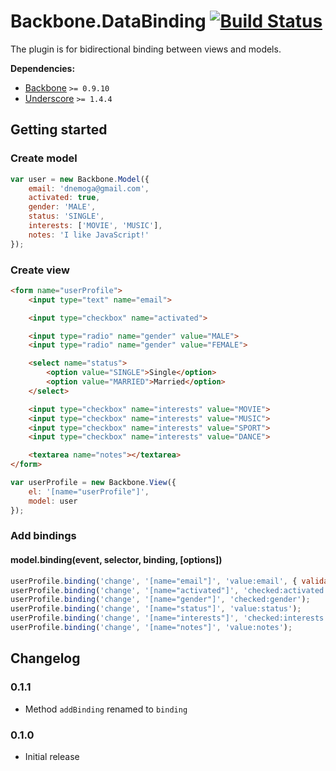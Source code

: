 [lnk]: https://travis-ci.org/DreamTheater/Backbone.DataBinding
[img]: https://secure.travis-ci.org/DreamTheater/Backbone.DataBinding.png

# Backbone.DataBinding [![Build Status][img]][lnk]
The plugin is for bidirectional binding between views and models.

**Dependencies:**

  - [Backbone](https://github.com/documentcloud/backbone) `>= 0.9.10`
  - [Underscore](https://github.com/documentcloud/underscore) `>= 1.4.4`

## Getting started
### Create model
```js
var user = new Backbone.Model({
    email: 'dnemoga@gmail.com',
    activated: true,
    gender: 'MALE',
    status: 'SINGLE',
    interests: ['MOVIE', 'MUSIC'],
    notes: 'I like JavaScript!'
});
```

### Create view
```html
<form name="userProfile">
    <input type="text" name="email">

    <input type="checkbox" name="activated">

    <input type="radio" name="gender" value="MALE">
    <input type="radio" name="gender" value="FEMALE">

    <select name="status">
        <option value="SINGLE">Single</option>
        <option value="MARRIED">Married</option>
    </select>

    <input type="checkbox" name="interests" value="MOVIE">
    <input type="checkbox" name="interests" value="MUSIC">
    <input type="checkbox" name="interests" value="SPORT">
    <input type="checkbox" name="interests" value="DANCE">

    <textarea name="notes"></textarea>
</form>
```

```js
var userProfile = new Backbone.View({
    el: '[name="userProfile"]',
    model: user
});
```

### Add bindings
#### model.binding(event, selector, binding, [options])
```js
userProfile.binding('change', '[name="email"]', 'value:email', { validate: true });
userProfile.binding('change', '[name="activated"]', 'checked:activated');
userProfile.binding('change', '[name="gender"]', 'checked:gender');
userProfile.binding('change', '[name="status"]', 'value:status');
userProfile.binding('change', '[name="interests"]', 'checked:interests');
userProfile.binding('change', '[name="notes"]', 'value:notes');
```

## Changelog
### 0.1.1
  - Method `addBinding` renamed to `binding`

### 0.1.0
  - Initial release
